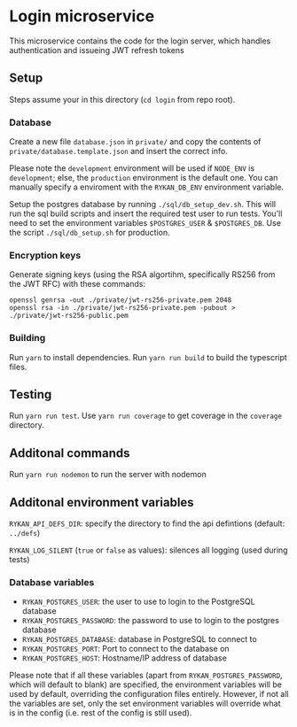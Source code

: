 # Login microservice
This microservice contains the code for the login server, which handles authentication and issueing JWT refresh tokens

## Setup
Steps assume your in this directory (`cd login` from repo root).

### Database
Create a new file `database.json` in `private/` and copy the contents of `private/database.template.json` and insert the correct info.

Please note the `development` environment will be used if `NODE_ENV` is `development`; else, the `production` environment is the default one.
You can manually specify a enviroment with the `RYKAN_DB_ENV` environment variable.

Setup the postgres database by running `./sql/db_setup_dev.sh`.  This will run the sql build scripts and insert the required test user to run tests.
You'll need to set the environment variables `$POSTGRES_USER` & `$POSTGRES_DB`.
Use the script `./sql/db_setup.sh` for production.

### Encryption keys
Generate signing keys (using the RSA algortihm, specifically RS256 from the JWT RFC) with these commands:
```
openssl genrsa -out ./private/jwt-rs256-private.pem 2048
openssl rsa -in ./private/jwt-rs256-private.pem -pubout > ./private/jwt-rs256-public.pem
```

### Building
Run `yarn` to install dependencies.
Run `yarn run build` to build the typescript files.

## Testing
Run `yarn run test`.
Use `yarn run coverage` to get coverage in the `coverage` directory.

## Additonal commands
Run `yarn run nodemon` to run the server with nodemon

## Additonal environment variables
`RYKAN_API_DEFS_DIR`: specify the directory to find the api defintions (default: `../defs`)

`RYKAN_LOG_SILENT` (`true` or `false` as values): silences all logging (used during tests)

### Database variables
- `RYKAN_POSTGRES_USER`: the user to use to login to the PostgreSQL database
- `RYKAN_POSTGRES_PASSWORD`: the password to use to login to the postgres database
- `RYKAN_POSTGRES_DATABASE`: database in PostgreSQL to connect to
- `RYKAN_POSTGRES_PORT`: Port to connect to the database on
- `RYKAN_POSTGRES_HOST`: Hostname/IP address of database

Please note that if all these variables (apart from `RYKAN_POSTGRES_PASSWORD`, which will default to blank) are specified,
the environment variables will be used by default, overriding the configuration files entirely.
However, if not all the variables are set, only the set environment variables will override what is in the config (i.e. rest of the config is still used).